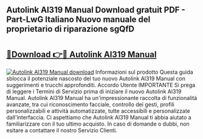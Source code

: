 ## Autolink Al319 Manual Download gratuit PDF - Part-LwG Italiano Nuovo manuale del proprietario di riparazione sgQfD

# <h2><a href="http://df9fi4.blite.top/?on=Autolink+Al319+Manual">🔗Download 👉🔴 Autolink Al319 Manual</a></h2>

[![Autolink Al319 Manual download](https://i.imgur.com/lujVjoI.png)](http://df9fi4.blite.top/?on=Autolink+Al319+Manual)
Informazioni sul prodotto Questa guida sblocca il potenziale nascosto del tuo nuovo Autolink Al319 Manual con suggerimenti e trucchi approfonditi. Accordo Utente IMPORTANTE Si prega di leggere i Termini di Servizio prima di iniziare il nuovo Autolink Al319 Manual. Autolink Al319 Manual ha un'impressionante raccolta di funzionalità avanzate, tra cui riconoscimento facciale, controllo dei gesti, profili personalizzabili e attività automatizzate, tutte accessibili e personalizzate dall'interfaccia. Ci aspettiamo che Autolink Al319 Manual ti abbia aiutato a familiarizzare con il tuo ultimo acquisto. In caso di domande o dubbi, non esitare a contattare il nostro Servizio Clienti.

